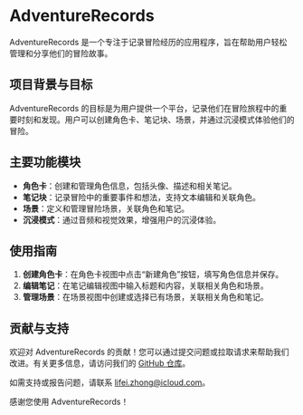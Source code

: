 # AdventureRecords

AdventureRecords 是一个专注于记录冒险经历的应用程序，旨在帮助用户轻松管理和分享他们的冒险故事。

## 项目背景与目标
AdventureRecords 的目标是为用户提供一个平台，记录他们在冒险旅程中的重要时刻和发现。用户可以创建角色卡、笔记块、场景，并通过沉浸模式体验他们的冒险。

## 主要功能模块
- **角色卡**：创建和管理角色信息，包括头像、描述和相关笔记。
- **笔记块**：记录冒险中的重要事件和想法，支持文本编辑和关联角色。
- **场景**：定义和管理冒险场景，关联角色和笔记。
- **沉浸模式**：通过音频和视觉效果，增强用户的沉浸体验。

## 使用指南
1. **创建角色卡**：在角色卡视图中点击“新建角色”按钮，填写角色信息并保存。
2. **编辑笔记**：在笔记编辑视图中输入标题和内容，关联相关角色和场景。
3. **管理场景**：在场景视图中创建或选择已有场景，关联相关角色和笔记。

## 贡献与支持
欢迎对 AdventureRecords 的贡献！您可以通过提交问题或拉取请求来帮助我们改进。有关更多信息，请访问我们的 [GitHub 仓库](https://github.com/GLLengyue/AdventureRecords)。

如需支持或报告问题，请联系 [lifei.zhong@icloud.com](mailto:lifei.zhong@icloud.com)。

感谢您使用 AdventureRecords！